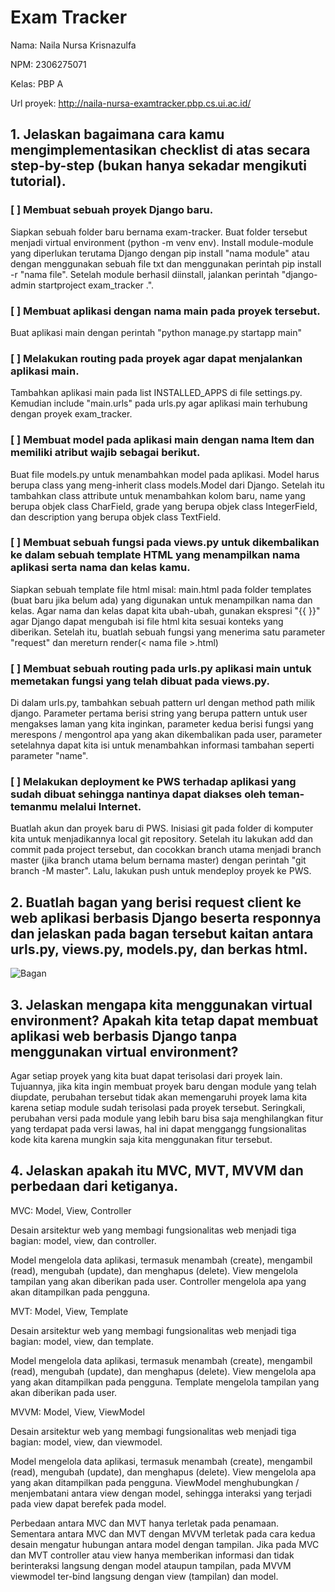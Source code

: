 
# Exam Tracker

Nama: Naila Nursa Krisnazulfa

NPM: 2306275071

Kelas: PBP A

Url proyek: http://naila-nursa-examtracker.pbp.cs.ui.ac.id/
## 1. Jelaskan bagaimana cara kamu mengimplementasikan checklist di atas secara step-by-step (bukan hanya sekadar mengikuti tutorial).

### [ ] Membuat sebuah proyek Django baru.

Siapkan sebuah folder baru bernama exam-tracker. Buat folder tersebut menjadi virtual environment (python -m venv env). Install module-module yang diperlukan terutama Django dengan pip install "nama module" atau dengan menggunakan sebuah file txt dan menggunakan perintah pip install -r "nama file". Setelah module berhasil diinstall, jalankan perintah "django-admin startproject exam_tracker .".

### [ ] Membuat aplikasi dengan nama main pada proyek tersebut.

Buat aplikasi main dengan perintah "python manage.py startapp main"

### [ ] Melakukan routing pada proyek agar dapat menjalankan aplikasi main.

Tambahkan aplikasi main pada list INSTALLED_APPS di file settings.py. Kemudian include "main.urls" pada urls.py agar aplikasi main terhubung dengan proyek exam_tracker.

### [ ] Membuat model pada aplikasi main dengan nama Item dan memiliki atribut wajib sebagai berikut.

Buat file models.py untuk menambahkan model pada aplikasi. Model harus berupa class yang meng-inherit class models.Model dari Django. Setelah itu tambahkan class attribute untuk menambahkan kolom baru, name yang berupa objek class CharField, grade yang berupa objek class IntegerField, dan description yang berupa objek class TextField.

### [ ] Membuat sebuah fungsi pada views.py untuk dikembalikan ke dalam sebuah template HTML yang menampilkan nama aplikasi serta nama dan kelas kamu.

Siapkan sebuah template file html misal: main.html pada folder templates (buat baru jika belum ada) yang digunakan untuk menampilkan nama dan kelas. Agar nama dan kelas dapat kita ubah-ubah, gunakan ekspresi "{{ <expression> }}" agar Django dapat mengubah isi file html kita sesuai konteks yang diberikan. Setelah itu, buatlah sebuah fungsi yang menerima satu parameter "request" dan mereturn render(< nama file >.html)

### [ ] Membuat sebuah routing pada urls.py aplikasi main untuk memetakan fungsi yang telah dibuat pada views.py.

Di dalam urls.py, tambahkan sebuah pattern url dengan method path milik django. Parameter pertama berisi string yang berupa pattern untuk user mengakses laman yang kita inginkan, parameter kedua berisi fungsi yang merespons / mengontrol apa yang akan dikembalikan pada user, parameter setelahnya dapat kita isi untuk menambahkan informasi tambahan seperti parameter "name".

### [ ] Melakukan deployment ke PWS terhadap aplikasi yang sudah dibuat sehingga nantinya dapat diakses oleh teman-temanmu melalui Internet.

Buatlah akun dan proyek baru di PWS. Inisiasi git pada folder di komputer kita untuk menjadikannya local git repository. Setelah itu lakukan add dan commit pada project tersebut, dan cocokkan branch utama menjadi branch master (jika branch utama belum bernama master) dengan perintah "git branch -M master". Lalu, lakukan push untuk mendeploy proyek ke PWS.
## 2. Buatlah bagan yang berisi request client ke web aplikasi berbasis Django beserta responnya dan jelaskan pada bagan tersebut kaitan antara urls.py, views.py, models.py, dan berkas html.

![Bagan](https://i.ibb.co/gwTcf5f/tugaspbp-drawio-2.png)


## 3. Jelaskan mengapa kita menggunakan virtual environment? Apakah kita tetap dapat membuat aplikasi web berbasis Django tanpa menggunakan virtual environment?

Agar setiap proyek yang kita buat dapat terisolasi dari proyek lain. Tujuannya, jika kita ingin membuat proyek baru dengan module yang telah diupdate, perubahan tersebut tidak akan memengaruhi proyek lama kita karena setiap module sudah terisolasi pada proyek tersebut. Seringkali, perubahan versi pada module yang lebih baru bisa saja menghilangkan fitur yang terdapat pada versi lawas, hal ini dapat menggangg fungsionalitas kode kita karena mungkin saja kita menggunakan fitur tersebut.
## 4. Jelaskan apakah itu MVC, MVT, MVVM dan perbedaan dari ketiganya.

MVC: Model, View, Controller

Desain arsitektur web yang membagi fungsionalitas web menjadi tiga bagian: model, view, dan controller.

Model mengelola data aplikasi, termasuk menambah (create), mengambil (read), mengubah (update), dan menghapus (delete).
View mengelola tampilan yang akan diberikan pada user.
Controller mengelola apa yang akan ditampilkan pada pengguna.

MVT: Model, View, Template

Desain arsitektur web yang membagi fungsionalitas web menjadi tiga bagian: model, view, dan template.

Model mengelola data aplikasi, termasuk menambah (create), mengambil (read), mengubah (update), dan menghapus (delete).
View mengelola apa yang akan ditampilkan pada pengguna.
Template mengelola tampilan yang akan diberikan pada user.

MVVM: Model, View, ViewModel

Desain arsitektur web yang membagi fungsionalitas web menjadi tiga bagian: model, view, dan viewmodel.

Model mengelola data aplikasi, termasuk menambah (create), mengambil (read), mengubah (update), dan menghapus (delete).
View mengelola apa yang akan ditampilkan pada pengguna.
ViewModel menghubungkan / menjembatani antara view dengan model, sehingga interaksi yang terjadi pada view dapat berefek pada model.

Perbedaan antara MVC dan MVT hanya terletak pada penamaan. Sementara antara MVC dan MVT dengan MVVM terletak pada cara kedua desain mengatur hubungan antara model dengan tampilan. Jika pada MVC dan MVT controller atau view hanya memberikan informasi dan tidak berinteraksi langsung dengan model ataupun tampilan, pada MVVM viewmodel ter-bind langsung dengan view (tampilan) dan model.